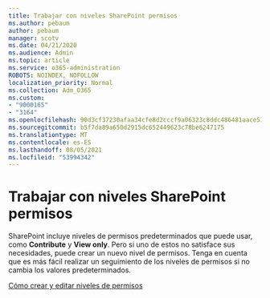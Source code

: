 ```yaml
---
title: Trabajar con niveles SharePoint permisos
ms.author: pebaum
author: pebaum
manager: scotv
ms.date: 04/21/2020
ms.audience: Admin
ms.topic: article
ms.service: o365-administration
ROBOTS: NOINDEX, NOFOLLOW
localization_priority: Normal
ms.collection: Adm_O365
ms.custom:
- "9000165"
- "3164"
ms.openlocfilehash: 90d3cf37230afaa34cfe8d2cccf9a06323c8ddc486481aace514086cd4fa19ab
ms.sourcegitcommit: b5f7da89a650d2915dc652449623c78be6247175
ms.translationtype: MT
ms.contentlocale: es-ES
ms.lasthandoff: 08/05/2021
ms.locfileid: "53994342"
---
```

# <a name="working-with-sharepoint-permission-levels"></a>Trabajar con niveles SharePoint permisos

SharePoint incluye niveles de permisos predeterminados que puede usar, como **Contribute** y **View only**. Pero si uno de estos no satisface sus necesidades, puede crear un nuevo nivel de permisos. Tenga en cuenta que es más fácil realizar un seguimiento de los niveles de permisos si no cambia los valores predeterminados.

[Cómo crear y editar niveles de permisos](https://docs.microsoft.com/sharepoint/how-to-create-and-edit-permission-levels)